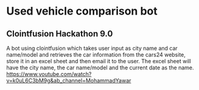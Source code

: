 # Used vehicle comparison bot
## Clointfusion Hackathon 9.0
A bot using clointfusion which takes user input as city name and car name/model and retrieves the car information from the cars24 website, store it in an excel sheet and then email it to the user. The excel sheet will have the city name, the car name/model and the current date as the name. https://www.youtube.com/watch?v=k0uL6C3bM9g&ab_channel=MohammadYawar
